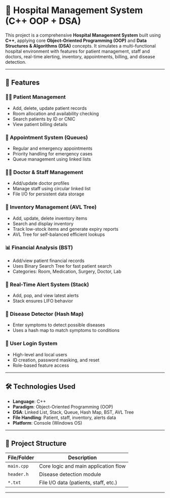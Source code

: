 # 🏥 Hospital Management System (C++ OOP + DSA)

This project is a comprehensive **Hospital Management System** built using **C++**, applying core **Object-Oriented Programming (OOP)** and **Data Structures & Algorithms (DSA)** concepts. It simulates a multi-functional hospital environment with features for patient management, staff and doctors, real-time alerting, inventory, appointments, billing, and disease detection.

---

## 🚀 Features

### 👨‍⚕️ Patient Management
- Add, delete, update patient records
- Room allocation and availability checking
- Search patients by ID or CNIC
- View patient billing details

### 📅 Appointment System (Queues)
- Regular and emergency appointments
- Priority handling for emergency cases
- Queue management using linked lists

### 🧑‍🔬 Doctor & Staff Management
- Add/update doctor profiles
- Manage staff using circular linked list
- File I/O for persistent data storage

### 💊 Inventory Management (AVL Tree)
- Add, update, delete inventory items
- Search and display inventory
- Track low-stock items and generate expiry reports
- AVL Tree for self-balanced efficient lookups

### 📊 Financial Analysis (BST)
- Add/view patient financial records
- Uses Binary Search Tree for fast patient search
- Categories: Room, Medication, Surgery, Doctor, Lab

### 🚨 Real-Time Alert System (Stack)
- Add, pop, and view latest alerts
- Stack ensures LIFO behavior

### 🦠 Disease Detector (Hash Map)
- Enter symptoms to detect possible diseases
- Uses a hash map to match symptoms to conditions

### 🔐 User Login System
- High-level and local users
- ID creation, password masking, and reset
- Role-based feature access

---

## 🛠 Technologies Used

- **Language**: C++
- **Paradigm**: Object-Oriented Programming (OOP)
- **DSA**: Linked List, Stack, Queue, Hash Map, BST, AVL Tree
- **File Handling**: Patient, staff, inventory, alerts data
- **Platform**: Console (Windows OS)

---

## 📂 Project Structure

| File/Folder         | Description                          |
|---------------------|--------------------------------------|
| `main.cpp`          | Core logic and main application flow |
| `header.h`         | Disease detection module             |
| `*.txt`             | File I/O data (patients, staff, etc.)|

---
